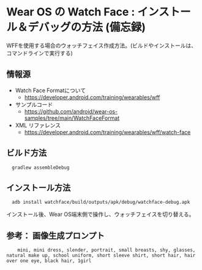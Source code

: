 # Wear OS の Watch Face : インストール＆デバッグの方法 (備忘録)

WFFを使用する場合のウォッチフェイス作成方法。(ビルドやインストールは、コマンドラインで実行する)

## 情報源

* Watch Face Formatについて
  * https://developer.android.com/training/wearables/wff
* サンプルコード
  * https://github.com/android/wear-os-samples/tree/main/WatchFaceFormat
* XML リファレンス
  * https://developer.android.com/training/wearables/wff/watch-face

## ビルド方法

```
  gradlew assembleDebug
```

## インストール方法

```
  adb install watchface/build/outputs/apk/debug/watchface-debug.apk
```

インストール後、Wear OS端末側で操作し、ウォッチフェイスを切り替える。


## 参考： 画像生成プロンプト

```
    mini, mini dress, slender, portrait, small breasts, shy, glasses, natural make up, school uniform, short sleeve shirt, short hair, hair over one eye, black hair, 1girl
```
